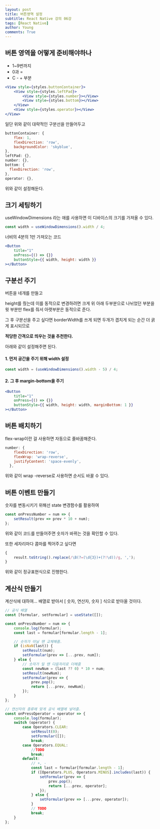 ```yaml
---
layout: post
title: 버튼영역 설정
subtitle: React Native 강의 06강
tags: [React Native]
author: Young
comments: True
---
```


## 버튼 영역을 어떻게 준비해야하나

- 1~9번까지
- 0과 =
- C - + 부분

```jsx
<View style={styles.buttonContainer}>
	<View style={styles.leftPad}>
		<View style={styles.number}></View>
		<View style={styles.bottom}></View>
	</View>
	<View style={styles.operator}></View>
</View>
```

일단 위와 같이 대략적인 구분선을 만들어두고

```jsx
buttonContainer: {
    flex: 1,
    flexDirection: 'row',
    backgroundColor: 'skyblue',
},
leftPad: {},
number: {},
bottom: {
  flexDirection: 'row',
},
operator: {},
```

위와 같이 설정해둔다.

## 크기 세팅하기

useWindowDimensions 라는 애를 사용하면
이 디바이스의 크기를 가져올 수 있다.

```jsx
const width = useWindowDimensions().width / 4;
```

너비의 4분의 1만 가져오는 코드

```jsx
<Button
	title="1"
	onPress={() => {}}
	buttonStyle={{ width, height: width }}
></Button>
```

## 구분선 주기

버튼을 네개를 만들고

height를 줬는데
이를 동적으로 변경하려면
크게 위 아래 두부분으로 나뉘었던 부분을 윗 부분만 flex를 줘서
아랫부분은 동적으로 준다.

그 후 구분선을 주고 싶다면
borderWidth를 쓰게 되면 두개가 겹치게 되는 순간
더 굵게 표시되므로

**적당한 간격으로 띄우는 것을 추천한다.**

아래와 같이 설정해주면 된다.

#### 1. 먼저 공간을 주기 위해 width 설정

```jsx
const width = (useWindowDimensions().width - 5) / 4;
```

#### 2. 그 후 margin-bottom을 주기

```jsx
<Button
	title="1"
	onPress={() => {}}
	buttonStyle={{ width, height: width, marginBottom: 1 }}
></Button>
```

## 버튼 배치하기

flex-wrap이란 걸 사용하면
자동으로 줄바꿈해준다.

```jsx
number: {
    flexDirection: 'row',
    flexWrap: 'wrap-reverse',
    justifyContent: 'space-evenly',
  },
```

위와 같이 wrap -reverse로 사용하면
순서도 바꿀 수 있다.

## 버튼 이벤트 만들기

숫자를 변동시키기 위해선
state 변경함수를 활용하여

```jsx
const onPressNumber = num => {
	setResult(prev => prev * 10 + num);
};
```

위와 같이 코드를 만들어주면 숫자가 바뀌는 것을 확인할 수 있다.

또한
세자리마다 콤마를 찍어주고 싶다면

```jsx
{
	result.toString().replace(/\B(?=(\d{3})+(?!\d))/g, ',');
}
```

위와 같이 정규표현식으로 진행한다.

## 계산식 만들기

계산식에 대하여...
배열로 받아서 [ 숫자, 연산자, 숫자 ] 식으로 받아올 것이다.

```jsx
// 공식 배열
const [formular, setFormular] = useState([]);

const onPressNumber = num => {
	console.log(formular);
	const last = formular[formular.length - 1];

	// 숫자가 아닐 땐 교체해줌.
	if (isNaN(last)) {
		setResult(num);
		setFormular(prev => [...prev, num]);
	} else {
		// 숫자가 일 땐 다음자리로 더해줌
		const newNum = (last ?? 0) * 10 + num;
		setResult(newNum);
		setFormular(prev => {
			prev.pop();
			return [...prev, newNum];
		});
	}
};

// 연산자의 종류에 맞게 공식 배열에 넣어줌.
const onPressOperator = operator => {
	console.log(formular);
	switch (operator) {
		case Operators.CLEAR:
			setResult(0);
			setFormular([]);
			break;
		case Operators.EQUAL:
			//TODO
			break;
		default:
			// +, -
			const last = formular[formular.length - 1];
			if ([Operators.PLUS, Operators.MINUS].includes(last)) {
				setFormular(prev => {
					prev.pop();
					return [...prev, operator];
				});
			} else {
				setFormular(prev => [...prev, operator]);
			}
			// TODO
			break;
	}
};
```
